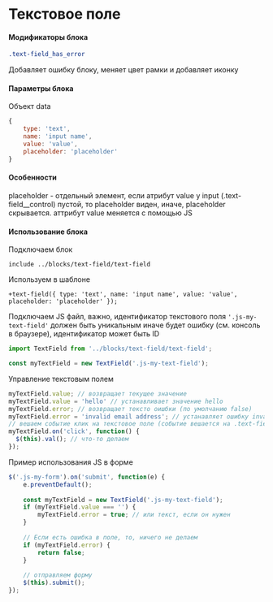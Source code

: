 # Текстовое поле

#### Модификаторы блока
```css
.text-field_has_error
```
Добавляет ошибку блоку, меняет цвет рамки и добавляет иконку

#### Параметры блока
Объект data
```javascript
{
    type: 'text',
    name: 'input name',
    value: 'value',
    placeholder: 'placeholder'
}
```

#### Особенности
placeholder - отдельный элемент, если атрибут value у input (.text-field__control) пустой,
то placeholder виден, иначе, placeholder скрывается.
аттрибут value меняется с помощью JS

#### Использование блока
Подключаем блок
```jade
include ../blocks/text-field/text-field
```
Используем в шаблоне
```jade
+text-field({ type: 'text', name: 'input name', value: 'value', placeholder: 'placeholder' });
```
Подключаем JS файл, важно, идентификатор текстового поля `'.js-my-text-field'` должен быть уникальным
иначе будет ошибку (см. консоль в браузере), идентификатор может быть ID
```javascript
import TextField from '../blocks/text-field/text-field';

const myTextField = new TextField('.js-my-text-field');
```
Управление текстовым полем
```javascript
myTextField.value; // возвращает текущее значение
myTextField.value = 'hello' // устанавливает значение hello
myTextField.error; // возвращает тексто оишбки (по умолчанию false)
myTextField.error = 'invalid email address'; // устанавляет ошибку invalid email address
// вешаем событие клик на текстовое поле (событие вешается на .text-field__control, т.е. на input
myTextField.on('click', function() {
  $(this).val(); // что-то делаем 
});
```

Пример использования JS в форме
```javascript
$('.js-my-form').on('submit', function(e) {
    e.preventDefault();
    
    const myTextField = new TextField('.js-my-text-field');
    if (myTextField.value === '') {
        myTextField.error = true; // или текст, если он нужен
    }
    
    // Если есть ошибка в поле, то, ничего не делаем
    if (myTextField.error) {
        return false;
    }
    
    // отправляем форму
    $(this).submit();
});
```
